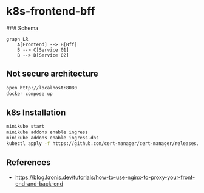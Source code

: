 # k8s-frontend-bff

### Schema

```mermaid
graph LR
    A[Frontend] --> B[Bff]
    B --> C[Service 01]
    B --> D[Service 02]
```

## Not secure architecture 

```bash
open http://localhost:8080
docker compose up
```



## k8s Installation



```bash
minikube start
minikube addons enable ingress
minikube addons enable ingress-dns
kubectl apply -f https://github.com/cert-manager/cert-manager/releases/download/v1.15.3/cert-manager.yaml
```

## References

* https://blog.kronis.dev/tutorials/how-to-use-nginx-to-proxy-your-front-end-and-back-end

